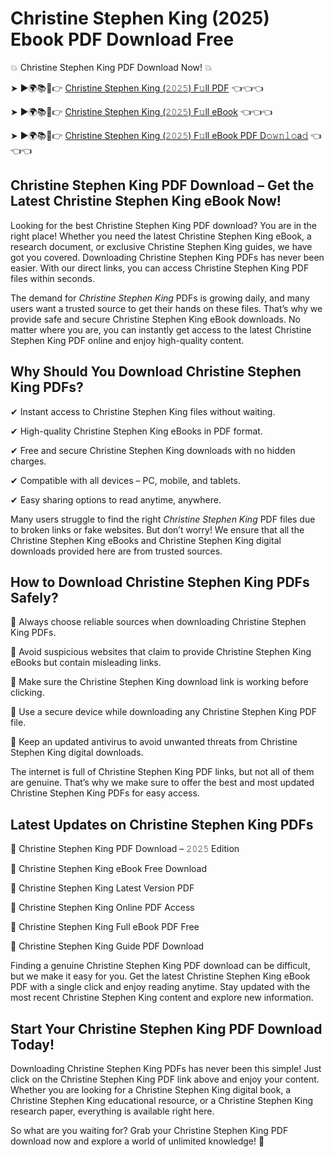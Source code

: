 # Christine Stephen King (2025) Ebook PDF Download Free

💥 Christine Stephen King PDF Download Now! 💥

➤ ►🌍📚📱👉 [Christine Stephen King (𝟸𝟶𝟸𝟻) F𝚞ll PDF](https://getpdf.xyz/christine-stephen-king) 👈👈👈


➤ ►🌍📚📱👉 [Christine Stephen King (𝟸𝟶𝟸𝟻) F𝚞ll eBook](https://getpdf.xyz/christine-stephen-king) 👈👈👈


➤ ►🌍📚📱👉 [Christine Stephen King (𝟸𝟶𝟸𝟻) F𝚞ll eBook PDF D𝚘𝚠𝚗𝚕𝚘a𝚍](https://getpdf.xyz/christine-stephen-king) 👈👈👈


## Christine Stephen King PDF Download – Get the Latest Christine Stephen King eBook Now!

Looking for the best Christine Stephen King PDF download? You are in the right place! Whether you need the latest Christine Stephen King eBook, a research document, or exclusive Christine Stephen King guides, we have got you covered. Downloading Christine Stephen King PDFs has never been easier. With our direct links, you can access Christine Stephen King PDF files within seconds.

The demand for *Christine Stephen King* PDFs is growing daily, and many users want a trusted source to get their hands on these files. That’s why we provide safe and secure Christine Stephen King eBook downloads. No matter where you are, you can instantly get access to the latest Christine Stephen King PDF online and enjoy high-quality content.

## Why Should You Download Christine Stephen King PDFs?

✔ Instant access to Christine Stephen King files without waiting.

✔ High-quality Christine Stephen King eBooks in PDF format.

✔ Free and secure Christine Stephen King downloads with no hidden charges.

✔ Compatible with all devices – PC, mobile, and tablets.

✔ Easy sharing options to read anytime, anywhere.

Many users struggle to find the right *Christine Stephen King* PDF files due to broken links or fake websites. But don’t worry! We ensure that all the Christine Stephen King eBooks and Christine Stephen King digital downloads provided here are from trusted sources.

## How to Download Christine Stephen King PDFs Safely?

📌 Always choose reliable sources when downloading Christine Stephen King PDFs.

📌 Avoid suspicious websites that claim to provide Christine Stephen King eBooks but contain misleading links.

📌 Make sure the Christine Stephen King download link is working before clicking.

📌 Use a secure device while downloading any Christine Stephen King PDF file.

📌 Keep an updated antivirus to avoid unwanted threats from Christine Stephen King digital downloads.

The internet is full of Christine Stephen King PDF links, but not all of them are genuine. That’s why we make sure to offer the best and most updated Christine Stephen King PDFs for easy access.

## Latest Updates on Christine Stephen King PDFs

🔹 Christine Stephen King PDF Download – 𝟸𝟶𝟸𝟻 Edition

🔹 Christine Stephen King eBook Free Download

🔹 Christine Stephen King Latest Version PDF

🔹 Christine Stephen King Online PDF Access

🔹 Christine Stephen King Full eBook PDF Free

🔹 Christine Stephen King Guide PDF Download

Finding a genuine Christine Stephen King PDF download can be difficult, but we make it easy for you. Get the latest Christine Stephen King eBook PDF with a single click and enjoy reading anytime. Stay updated with the most recent Christine Stephen King content and explore new information.

## Start Your Christine Stephen King PDF Download Today!

Downloading Christine Stephen King PDFs has never been this simple! Just click on the Christine Stephen King PDF link above and enjoy your content. Whether you are looking for a Christine Stephen King digital book, a Christine Stephen King educational resource, or a Christine Stephen King research paper, everything is available right here.

So what are you waiting for? Grab your Christine Stephen King PDF download now and explore a world of unlimited knowledge! 🚀